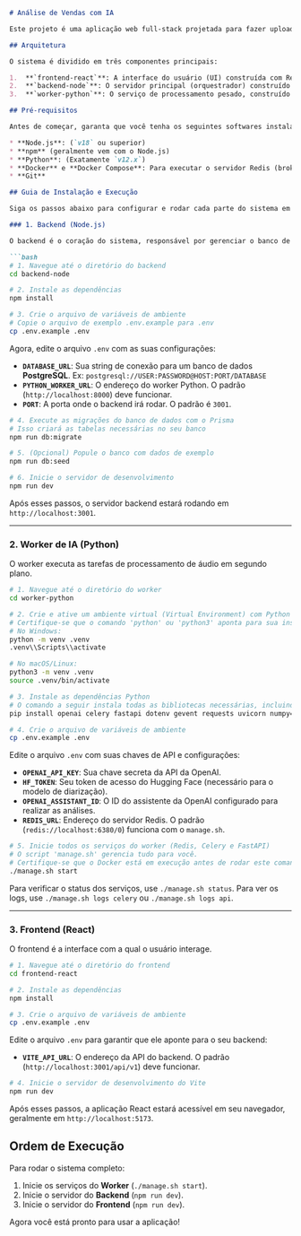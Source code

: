 ````markdown
# Análise de Vendas com IA

Este projeto é uma aplicação web full-stack projetada para fazer upload e analisar gravações de chamadas de vendas. A plataforma transcreve o áudio, identifica os interlocutores e utiliza um assistente de IA para gerar insights sobre o desempenho da vendedora, destacando pontos fortes e oportunidades de melhoria.

## Arquitetura

O sistema é dividido em três componentes principais:

1.  **`frontend-react`**: A interface do usuário (UI) construída com React e Vite. Permite o upload de áudios e a visualização dos dashboards e análises.
2.  **`backend-node`**: O servidor principal (orquestrador) construído com Node.js, Express e Prisma. Ele gerencia as tarefas, a comunicação com o banco de dados e serve a API para o frontend.
3.  **`worker-python`**: O serviço de processamento pesado, construído em Python com Celery e FastAPI. É responsável pela transcrição do áudio, diarização (identificação de locutores) e a análise através da API da OpenAI.

## Pré-requisitos

Antes de começar, garanta que você tenha os seguintes softwares instalados em sua máquina:

* **Node.js**: (`v18` ou superior)
* **npm** (geralmente vem com o Node.js)
* **Python**: (Exatamente `v12.x`)
* **Docker** e **Docker Compose**: Para executar o servidor Redis (broker do Celery).
* **Git**

## Guia de Instalação e Execução

Siga os passos abaixo para configurar e rodar cada parte do sistema em seu ambiente de desenvolvimento.

### 1. Backend (Node.js)

O backend é o coração do sistema, responsável por gerenciar o banco de dados e as tarefas.

```bash
# 1. Navegue até o diretório do backend
cd backend-node

# 2. Instale as dependências
npm install

# 3. Crie o arquivo de variáveis de ambiente
# Copie o arquivo de exemplo .env.example para .env
cp .env.example .env
````

Agora, edite o arquivo `.env` com as suas configurações:

  * **`DATABASE_URL`**: Sua string de conexão para um banco de dados **PostgreSQL**. Ex: `postgresql://USER:PASSWORD@HOST:PORT/DATABASE`
  * **`PYTHON_WORKER_URL`**: O endereço do worker Python. O padrão (`http://localhost:8000`) deve funcionar.
  * **`PORT`**: A porta onde o backend irá rodar. O padrão é `3001`.

<!-- end list -->

```bash
# 4. Execute as migrações do banco de dados com o Prisma
# Isso criará as tabelas necessárias no seu banco
npm run db:migrate

# 5. (Opcional) Popule o banco com dados de exemplo
npm run db:seed

# 6. Inicie o servidor de desenvolvimento
npm run dev
```

Após esses passos, o servidor backend estará rodando em `http://localhost:3001`.

-----

### 2\. Worker de IA (Python)

O worker executa as tarefas de processamento de áudio em segundo plano.

```bash
# 1. Navegue até o diretório do worker
cd worker-python

# 2. Crie e ative um ambiente virtual (Virtual Environment) com Python 12
# Certifique-se que o comando 'python' ou 'python3' aponta para sua instalação do Python 12
# No Windows:
python -m venv .venv
.venv\\Scripts\\activate

# No macOS/Linux:
python3 -m venv .venv
source .venv/bin/activate

# 3. Instale as dependências Python
# O comando a seguir instala todas as bibliotecas necessárias, incluindo PyTorch para CUDA 12.1
pip install openai celery fastapi dotenv gevent requests uvicorn numpy==1.26.4 pyannote.audio==3.1.1 whisperx torch==2.3.1 torchvision==0.18.1 torchaudio==2.3.1 --index-url [https://download.pytorch.org/whl/cu121](https://download.pytorch.org/whl/cu121)

# 4. Crie o arquivo de variáveis de ambiente
cp .env.example .env
```

Edite o arquivo `.env` com suas chaves de API e configurações:

  * **`OPENAI_API_KEY`**: Sua chave secreta da API da OpenAI.
  * **`HF_TOKEN`**: Seu token de acesso do Hugging Face (necessário para o modelo de diarização).
  * **`OPENAI_ASSISTANT_ID`**: O ID do assistente da OpenAI configurado para realizar as análises.
  * **`REDIS_URL`**: Endereço do servidor Redis. O padrão (`redis://localhost:6380/0`) funciona com o `manage.sh`.

<!-- end list -->

```bash
# 5. Inicie todos os serviços do worker (Redis, Celery e FastAPI)
# O script 'manage.sh' gerencia tudo para você.
# Certifique-se que o Docker está em execução antes de rodar este comando.
./manage.sh start
```

Para verificar o status dos serviços, use `./manage.sh status`. Para ver os logs, use `./manage.sh logs celery` ou `./manage.sh logs api`.

-----

### 3\. Frontend (React)

O frontend é a interface com a qual o usuário interage.

```bash
# 1. Navegue até o diretório do frontend
cd frontend-react

# 2. Instale as dependências
npm install

# 3. Crie o arquivo de variáveis de ambiente
cp .env.example .env
```

Edite o arquivo `.env` para garantir que ele aponte para o seu backend:

  * **`VITE_API_URL`**: O endereço da API do backend. O padrão (`http://localhost:3001/api/v1`) deve funcionar.

<!-- end list -->

```bash
# 4. Inicie o servidor de desenvolvimento do Vite
npm run dev
```

Após esses passos, a aplicação React estará acessível em seu navegador, geralmente em `http://localhost:5173`.

## Ordem de Execução

Para rodar o sistema completo:

1.  Inicie os serviços do **Worker** (`./manage.sh start`).
2.  Inicie o servidor do **Backend** (`npm run dev`).
3.  Inicie o servidor do **Frontend** (`npm run dev`).

Agora você está pronto para usar a aplicação\!

```
```